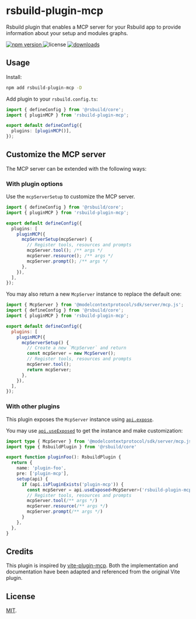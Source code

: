 # rsbuild-plugin-mcp

Rsbuild plugin that enables a MCP server for your Rsbuild app to provide information about your setup and modules graphs.

<p>
  <a href="https://npmjs.com/package/rsbuild-plugin-mcp">
   <img src="https://img.shields.io/npm/v/rsbuild-plugin-mcp?style=flat-square&colorA=564341&colorB=EDED91" alt="npm version" />
  </a>
  <img src="https://img.shields.io/badge/License-MIT-blue.svg?style=flat-square&colorA=564341&colorB=EDED91" alt="license" />
  <a href="https://npmcharts.com/compare/rsbuild-plugin-mcp?minimal=true"><img src="https://img.shields.io/npm/dm/rsbuild-plugin-mcp.svg?style=flat-square&colorA=564341&colorB=EDED91" alt="downloads" /></a>
</p>

## Usage

Install:

```bash
npm add rsbuild-plugin-mcp -D
```

Add plugin to your `rsbuild.config.ts`:

```ts
import { defineConfig } from '@rsbuild/core';
import { pluginMCP } from 'rsbuild-plugin-mcp';

export default defineConfig({
  plugins: [pluginMCP()],
});
```

## Customize the MCP server

The MCP server can be extended with the following ways:

### With plugin options

Use the `mcpServerSetup` to customize the MCP server.

```ts
import { defineConfig } from '@rsbuild/core';
import { pluginMCP } from 'rsbuild-plugin-mcp';

export default defineConfig({
  plugins: [
    pluginMCP({
      mcpServerSetup(mcpServer) {
        // Register tools, resources and prompts
        mcpServer.tool(); /** args */
        mcpServer.resource(); /** args */
        mcpServer.prompt(); /** args */
      },
    }),
  ],
});
```

You may also return a new `McpServer` instance to replace the default one:

```js
import { McpServer } from '@modelcontextprotocol/sdk/server/mcp.js';
import { defineConfig } from '@rsbuild/core';
import { pluginMCP } from 'rsbuild-plugin-mcp';

export default defineConfig({
  plugins: [
    pluginMCP({
      mcpServerSetup() {
        // Create a new `McpServer` and return
        const mcpServer = new McpServer();
        // Register tools, resources and prompts
        mcpServer.tool();
        return mcpServer;
      },
    }),
  ],
});
```

### With other plugins

This plugin exposes the `McpServer` instance using [`api.expose`](https://rsbuild.rs/plugins/dev/core#apiexpose).

You may use [`api.useExposed`](https://rsbuild.rs/plugins/dev/core#apiuseexposed) to get the instance and make customization:

```ts
import type { McpServer } from '@modelcontextprotocol/sdk/server/mcp.js'
import type { RsbuildPlugin } from '@rsbuild/core'

export function pluginFoo(): RsbuildPlugin {
  return {
    name: 'plugin-foo',
    pre: ['plugin-mcp'],
    setup(api) {
      if (api.isPluginExists('plugin-mcp')) {
        const mcpServer = api.useExposed<McpServer>('rsbuild-plugin-mcp:mcpServer')!
        // Register tools, resources and prompts
        mcpServer.tool(/** args */)
        mcpServer.resource(/** args */)
        mcpServer.prompt(/** args */)
      }
    },
  },
}
```

## Credits

This plugin is inspired by [vite-plugin-mcp](https://github.com/antfu/nuxt-mcp/tree/main/packages/vite-plugin-mcp). Both the implementation and documentation have been adapted and referenced from the original Vite plugin.

## License

[MIT](./LICENSE).
